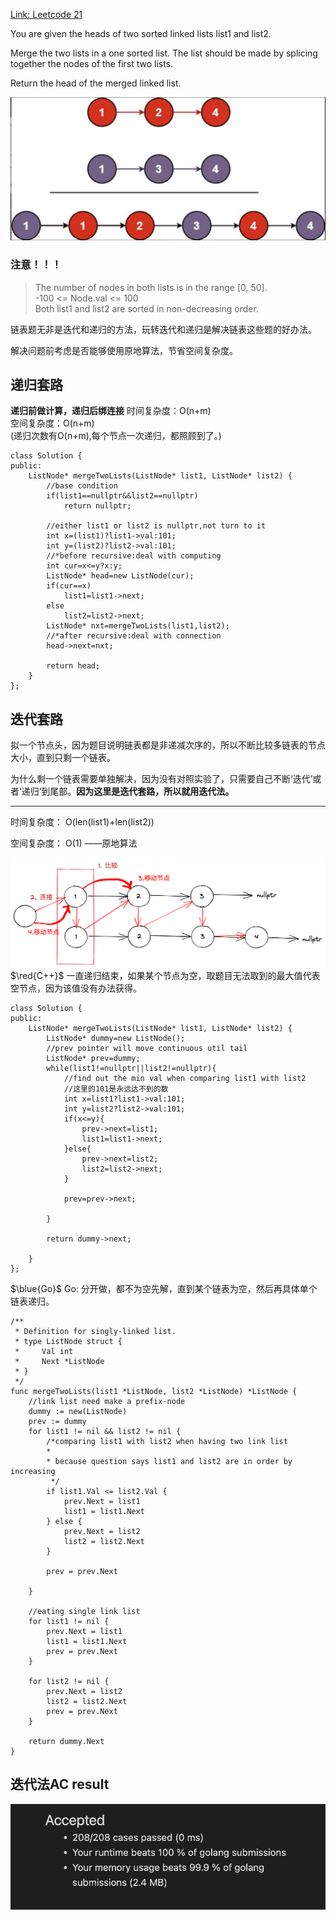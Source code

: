 [Link: Leetcode 21](https://leetcode.cn/problems/merge-two-sorted-lists/)

You are given the heads of two sorted linked lists list1 and list2.

Merge the two lists in a one sorted list. The list should be made by splicing together the nodes of the first two lists.

Return the head of the merged linked list.

![](../Img/21.Merge%20Two%20Sorted%20List.png)

### 注意！！！
>The number of nodes in both lists is in the range [0, 50].\
-100 <= Node.val <= 100\
Both list1 and list2 are sorted in non-decreasing order.


链表题无非是迭代和递归的方法，玩转迭代和递归是解决链表这些题的好办法。

解决问题前考虑是否能够使用原地算法，节省空间复杂度。

## 递归套路
**递归前做计算，递归后绑连接**
时间复杂度：O(n+m) \
空间复杂度：O(n+m) \
(递归次数有O(n+m),每个节点一次递归，都照顾到了。)
```
class Solution {
public:
    ListNode* mergeTwoLists(ListNode* list1, ListNode* list2) {
        //base condition
        if(list1==nullptr&&list2==nullptr)
            return nullptr;

        //either list1 or list2 is nullptr,not turn to it  
        int x=(list1)?list1->val:101;
        int y=(list2)?list2->val:101;
        //*before recursive:deal with computing
        int cur=x<=y?x:y;
        ListNode* head=new ListNode(cur);
        if(cur==x)
            list1=list1->next;
        else
            list2=list2->next;
        ListNode* nxt=mergeTwoLists(list1,list2);
        //*after recursive:deal with connection
        head->next=nxt;

        return head;
    }
};
```

## 迭代套路

拟一个节点头，因为题目说明链表都是非递减次序的，所以不断比较多链表的节点大小，直到只剩一个链表。

为什么剩一个链表需要单独解决，因为没有对照实验了，只需要自己不断‘迭代’或者‘递归’到尾部。**因为这里是迭代套路，所以就用迭代法。**

---
时间复杂度： O(len(list1)+len(list2))

空间复杂度： O(1) ——原地算法

![](../img/21.in-place-for-iterative.png)
$\red{C++}$ 
一直递归结束，如果某个节点为空，取题目无法取到的最大值代表空节点，因为该值没有办法获得。

```
class Solution {
public:
    ListNode* mergeTwoLists(ListNode* list1, ListNode* list2) {
        ListNode* dummy=new ListNode();
        //prev pointer will move continuous util tail
        ListNode* prev=dummy;
        while(list1!=nullptr||list2!=nullptr){
            //find out the min val when comparing list1 with list2
            //这里的101是永远达不到的数
            int x=list1?list1->val:101;
            int y=list2?list2->val:101;
            if(x<=y){
                prev->next=list1;
                list1=list1->next;
            }else{
                prev->next=list2;
                list2=list2->next;
            }

            prev=prev->next;

        }

        return dummy->next;

    }
};
```
$\blue{Go}$ 
Go: 分开做，都不为空先解，直到某个链表为空，然后再具体单个链表递归。
```
/**
 * Definition for singly-linked list.
 * type ListNode struct {
 *     Val int
 *     Next *ListNode
 * }
 */
func mergeTwoLists(list1 *ListNode, list2 *ListNode) *ListNode {
    //link list need make a prefix-node 
	dummy := new(ListNode)
	prev := dummy
	for list1 != nil && list2 != nil {
		/*comparing list1 with list2 when having two link list
		*
		* because question says list1 and list2 are in order by increasing
		 */
		if list1.Val <= list2.Val {
			prev.Next = list1
			list1 = list1.Next
		} else {
			prev.Next = list2
			list2 = list2.Next
		}

		prev = prev.Next

	}

	//eating single link list
	for list1 != nil {
		prev.Next = list1
		list1 = list1.Next
        prev = prev.Next
	}

	for list2 != nil {
		prev.Next = list2
		list2 = list2.Next
        prev = prev.Next
	}

	return dummy.Next
}
```

## 迭代法AC result
![](../Img/21.AC.png)
